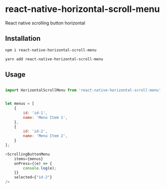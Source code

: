 # react-native-horizontal-scroll-menu

React native scrolling button horizontal

## Installation

```bash
npm i react-native-horizontal-scroll-menu
```

```bash
yarn add react-native-horizontal-scroll-menu
```

## Usage

```JavaScript

import HorizontalScrollMenu from 'react-native-horizontal-scroll-menu';


let menus = [
    {
        id: 'id-1',
        name: 'Menu Item 1',
    },
    {
        id: 'id-2',
        name: 'Menu Item 2',
    }
];

<ScrollingButtonMenu
    items={menus}
    onPress={(e) => {
        console.log(e);
    }}
    selected={"id-2"}
/>

```
